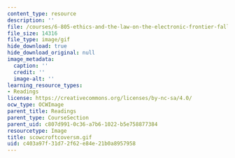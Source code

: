 ```yaml
---
content_type: resource
description: ''
file: /courses/6-805-ethics-and-the-law-on-the-electronic-frontier-fall-2005/c403a97f31d72f62e84e21b0a8957958_scowcroftcoversm.gif
file_size: 14316
file_type: image/gif
hide_download: true
hide_download_original: null
image_metadata:
  caption: ''
  credit: ''
  image-alt: ''
learning_resource_types:
- Readings
license: https://creativecommons.org/licenses/by-nc-sa/4.0/
ocw_type: OCWImage
parent_title: Readings
parent_type: CourseSection
parent_uid: c807d991-0c36-a7b6-1022-b5e758877384
resourcetype: Image
title: scowcroftcoversm.gif
uid: c403a97f-31d7-2f62-e84e-21b0a8957958
---
```

